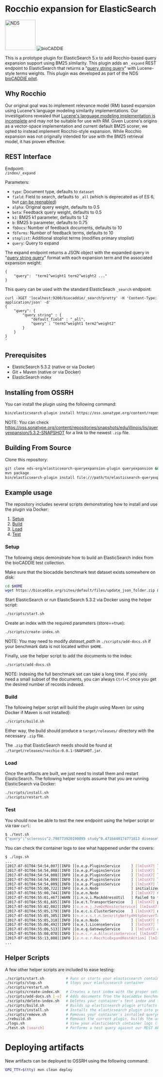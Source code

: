 # Rocchio expansion for ElasticSearch

<img src="https://github.com/craig-willis/ndslabs/blob/master/docs/images/logos/NDS-badge.png" width="100" alt="NDS"> <img src="https://biocaddie.org/sites/default/files/biocaddie-logo.png" alt="bioCADDIE">

This is a prototype plugin for ElasticSearch 5.x to add Rocchio-based query expansion support using BM25 similarity. This plugin adds an ``_expand`` REST endpoint to ElasticSearch that returns a "[query string query](https://www.elastic.co/guide/en/elasticsearch/reference/current/query-dsl-query-string-query.html)" with Lucene-style terms weights. This plugin was developed as part of the  NDS [bioCADDIE pilot](https://biocaddie.org/expansion-models-biomedical-data-search).

## Why Rocchio
Our original goal was to implement relevance model (RM) based expansion using Lucene's language modeling similarity implementations. Our investigations revealed that [Lucene's language modeling implementation is incomplete](https://issues.apache.org/jira/browse/LUCENE-5847) and may not be suitable for use with RM. Given Lucene's origins as a vector-space implementation and current default BM25 scorer, we opted to instead implement Rocchio-style expansion. While Rocchio expansion was not originally intended for use with the BM25 retrieval model, it has proven effective.

## REST Interface

Endpoint:  
``/index/_expand``

Parameters:
* ``type``: Document type, defaults to ``dataset``
* ``field``: Field to search, defaults to ``_all`` (which is deprecated as of ES 6, but [can be reenabled](https://www.elastic.co/guide/en/elasticsearch/reference/6.4/mapping-all-field.html#enabling-all-field))
* ``alpha``: Original query weight, defaults to 0.5
* ``beta``: Feedback query weight, defaults to 0.5
* ``k1``: BM25 k1 parameter, defaults to 1.2
* ``b``: BM25 b parameter, defaults to 0.75
* ``fbDocs``: Number of feedback documents, defaults to 10
* ``fbTerms``: Number of feedback terms, defaults to 10
* ``stoplist``: Additional stoplist terms (modifies primary stoplist)
* ``query``:  Query to expand

The expand endpoint returns a JSON object with the expanded query in "[query string query](https://www.elastic.co/guide/en/elasticsearch/reference/current/query-dsl-query-string-query.html)" format with each expansion term and the associated expansion weight:
```
{
    "query":  "term1^weight1 term2^weight2 ..."
}
```

This query can be used with the standard ElasticSeach ``_search`` endpoint:
```
curl -XGET 'localhost:9200/biocaddie/_search?pretty' -H 'Content-Type: application/json' -d'
{
    "query": {
        "query_string" : {
            "default_field" : "_all",
            "query" : "term1^weight1 term2^weight2"
        }
    }
}
'
```





## Prerequisites

* ElasticSearch 5.3.2 (native or via Docker)
* Git + Maven (native or via Docker)
* ElasticSearch index

## Installing from OSSRH
You can install the plugin using the following command:
```bash
bin/elasticsearch-plugin install https://oss.sonatype.org/content/repositories/snapshots/edu/illinois/lis/queryexpansion/5.3.2-SNAPSHOT/queryexpansion-5.3.2-20170726.231658-1.zip
```

NOTE: You can check https://oss.sonatype.org/content/repositories/snapshots/edu/illinois/lis/queryexpansion/5.3.2-SNAPSHOT for a link to the newest `.zip` file.

## Building From Source
Clone this repository:
```bash
git clone nds-org/elasticsearch-queryexpansion-plugin queryexpansion && cd queryexpansion 
mvn package
bin/elasticsearch-plugin install file:///path/to/elasticsearch-queryexpansion-plugin/target/releases/queryexpansion-5.3.2-SNAPSHOT.zip
```


##  Example usage

The repository includes several scripts demonstrating how to install and use the plugin via Docker:

1. [Setup](README.md#setup)
2. [Build](README.md#build)
3. [Load](README.md#load)
4. [Test](README.md#test)

### Setup
The following steps demonstrate how to build an ElasticSearch index from the bioCADDIE test collection.

Make sure that the biocaddie benchmark test dataset exists somewhere on disk:
```bash
cd $HOME
wget https://biocaddie.org/sites/default/files/update_json_folder.zip && unzip update_json_folder.zip
```

Start ElasticSearch or run ElasticSearch 5.3.2 via Docker using the helper script:
```bash
./scripts/start.sh
```

Create an index with the required parameters (store==true):
```bash
./scripts/create-index.sh
```

NOTE: You may need to modify *dataset_path* in `./scripts/add-docs.sh` if your benchmark data is not located within `$HOME`.

Finally, use the helper script to add the documents to the index:
```bash
./scripts/add-docs.sh
```

NOTE: Indexing the full benchmark set can take a long time. If you only need a small subset of the documents, you can always `Ctrl+C` once you get the desired number of records indexed.

### Build
The following helper script will build the plugin using Maven (or using Docker if Maven is not installed):
```bash
./scripts/build.sh
```
Either way, the build should produce a `target/releases/` directory with the necessary `.zip` file.

The `.zip` that ElasticSearch needs should be found at `./target/releases/rocchio-0.0.1-SNAPSHOT.jar`.

### Load
Once the artifacts are built, we just need to install them and restart ElasticSearch. The following helper scripts assume that you are running ElasticSearch via Docker:
```bash
./scripts/install.sh
./scripts/restart.sh
```

### Test
You should now be able to test the new endpoint using the helper script or via raw `curl`:
```bash
$ ./test.sh
{"query":"sclerosis^2.798773920190095 study^0.4716440174771813 disease^0.584064093901503 or^0.3394485958568884 patients^0.79730633189081 multiple^1.941784058395449 was^0.4222225922753828 is^0.38702376034952857 to^0.4432445617796595 on^0.3817563584164061"}
```

You can check the container logs to see what happened under the covers:
```bash
$ ./logs.sh
...
[2017-07-01T04:54:54,007][INFO ][o.e.p.PluginsService     ] [lmIsnX7] loaded module [reindex]
[2017-07-01T04:54:54,008][INFO ][o.e.p.PluginsService     ] [lmIsnX7] loaded module [transport-netty3]
[2017-07-01T04:54:54,008][INFO ][o.e.p.PluginsService     ] [lmIsnX7] loaded module [transport-netty4]
[2017-07-01T04:54:54,009][INFO ][o.e.p.PluginsService     ] [lmIsnX7] loaded plugin [queryexpansion]
[2017-07-01T04:54:54,009][INFO ][o.e.p.PluginsService     ] [lmIsnX7] loaded plugin [x-pack]
[2017-07-01T04:55:00,722][INFO ][o.e.n.Node               ] initialized
[2017-07-01T04:55:00,744][INFO ][o.e.n.Node               ] [lmIsnX7] starting ...
[2017-07-01T04:55:01,467][WARN ][i.n.u.i.MacAddressUtil   ] Failed to find a usable hardware address from the network interfaces; using random bytes: f8:2c:c0:8c:3e:88:3b:3b
[2017-07-01T04:55:01,695][INFO ][o.e.t.TransportService   ] [lmIsnX7] publish_address {127.0.0.1:9300}, bound_addresses {127.0.0.1:9300}
[2017-07-01T04:55:02,082][INFO ][o.e.m.j.JvmGcMonitorService] [lmIsnX7] [gc][1] overhead, spent [260ms] collecting in the last [1s]
[2017-07-01T04:55:05,179][INFO ][o.e.c.s.ClusterService   ] [lmIsnX7] new_master {lmIsnX7}{lmIsnX7NRH2_Vmq6avBitQ}{iyWg9zTcQqCeF97xX-hdJQ}{127.0.0.1}{127.0.0.1:9300}, reason: zen-disco-elected-as-master ([0] nodes joined)
[2017-07-01T04:55:05,305][INFO ][o.e.x.s.t.n.SecurityNetty4HttpServerTransport] [lmIsnX7] publish_address {172.17.0.2:9200}, bound_addresses {[::]:9200}
[2017-07-01T04:55:05,318][INFO ][o.e.n.Node               ] [lmIsnX7] started
[2017-07-01T04:55:06,492][INFO ][o.e.l.LicenseService     ] [lmIsnX7] license [0a8ce788-74ad-49d9-aa3c-3c46ab9100d8] mode [trial] - valid
[2017-07-01T04:55:06,513][INFO ][o.e.g.GatewayService     ] [lmIsnX7] recovered [4] indices into cluster_state
[2017-07-01T04:55:08,078][INFO ][o.e.c.r.a.AllocationService] [lmIsnX7] Cluster health status changed from [RED] to [YELLOW] (reason: [shards started [[.monitoring-es-2-2017.07.01][0], [biocaddie][0]] ...]).
[2017-07-01T04:55:13,088][INFO ][o.n.e.r.RocchioExpandRestAction] [lmIsnX7] Starting Rocchio (biocaddie,multiple sclerosis,dataset,_all,10,10,0.50,0.50,1.20,0.75)
...
```

## Helper Scripts
A few other helper scripts are included to ease testing:
```bash
./scripts/start.sh          # Runs or starts your elasticsearch container
./scripts/stop.sh           # Stops your elasticsearch container
./scripts/restart.sh
./scripts/create-index.sh   # Creates a test index with the proper settings to enable storing term vectors
./scripts/add-docs.sh [-v]  # Adds documents from the biocaddie benchmark set to your index (assumes correct paths)
./scripts/delete-index.sh   # Deletes your container's test index and the records within
./scripts/build.sh          # Builds up elasticsearch plugin artifacts
./scripts/install.sh        # Installs the elasticsearch plugin into your running container
./scripts/remove.sh         # Removes your container's installed queryexpanion plugin
./rebuild.sh                # Removes the current plugin, builds the artifacts, installs the new plugin, and restarts elasticsearch to facilitate rapid development and testing
./logs.sh                   # View your elasticsearch container logs (tail=100)
./test.sh [search]          # Performs a test query against our REST API endpoint (only expands by default, but searches if first parameter is "search")
```

# Deploying artifacts
New artifacts can be deployed to OSSRH using the following command:
```bash
GPG_TTY=$(tty) mvn clean deploy
```
